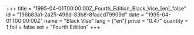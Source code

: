 +++
title = "1995-04-01T00:00:00Z_Fourth_Edition_Black_Vise_[en]_false"
id = "196b83a1-2a25-498d-83b8-8faacd79909d"
date = "1995-04-01T00:00:00Z"
name = "Black Vise"
lang = ["en"]
price = "0.47"
quantity = 1
foil = false
set = "Fourth Edition"
+++
